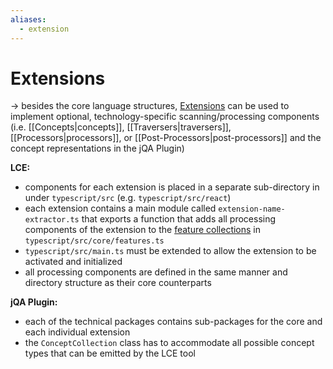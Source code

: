 ```yaml
---
aliases:
  - extension
---
```

# Extensions
-> besides the core language structures, [Extensions](https://jqassistant-plugin.github.io/jqassistant-lce-docs/architecture/Extensions) can be used to implement optional, technology-specific scanning/processing components (i.e. [[Concepts|concepts]], [[Traversers|traversers]], [[Processors|processors]], or [[Post-Processors|post-processors]] and the concept representations in the jQA Plugin)

**LCE:**
- components for each extension is placed in a separate sub-directory in under `typescript/src` (e.g. `typescript/src/react`)
- each extension contains a main module called `extension-name-extractor.ts` that exports a function that adds all processing components of the extension to the [feature collections](https://jqassistant-plugin.github.io/jqassistant-lce-docs/architecture/Feature-Collections) in `typescript/src/core/features.ts`
- `typescript/src/main.ts` must be extended to allow the extension to be activated and initialized
- all processing components are defined in the same manner and directory structure as their core counterparts

**jQA Plugin:**
- each of the technical packages contains sub-packages for the core and each individual extension
- the `ConceptCollection` class has to accommodate all possible concept types that can be emitted by the LCE tool